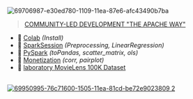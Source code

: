 ![69706987-e30ed780-1109-11ea-87e6-afc43490b7ba](https://user-images.githubusercontent.com/43387913/71178167-a3598c80-227e-11ea-973a-a3f20f172312.png)

>[COMMUNITY-LED DEVELOPMENT "THE APACHE WAY"](https://www.apache.org/dyn/closer.lua/spark/spark-2.4.5/spark-2.4.5-bin-hadoop2.7.tgz)

* 📗 [Colab](https://github.com/Alex110117/spark/blob/master/Lectures%20notebooks/(Lectures%20notebooks)%20netology%20Big%20Data%20and%20Python/4.%20PySpark/PySpark_pr.ipynb) _(Install)_
* 📗 [SparkSession](https://github.com/Alex110117/spark/blob/master/Lectures%20notebooks/(Lectures%20notebooks)%20netology%20Big%20Data%20and%20Python/4.%20PySpark/spark-regression.ipynb) _(Preprocessing, LinearRegression)_
* 📙 [PySpark](https://github.com/Alex110117/spark/blob/master/Homework%20notebooks/(HW%20notebooks)%20netology%20Big%20Data%20and%20Python/4.%20pySpark/Spark_Python.ipynb) _(toPandas, scatter_matrix, ols)_
* 📙 [Monetization](https://github.com/Alex110117/spark/blob/master/Homework%20notebooks/(HW%20notebooks)%20netology%20Big%20Data%20and%20Python/2.%20house-prices-advanced-regression-techniques/hw2_bd.ipynb) _(corr, pairplot)_
* 📙 [laboratory MovieLens 100K Dataset](https://github.com/sibalex/spark/blob/master/Homework%20notebooks/(HW%20notebooks)%20netology%20Big%20Data%20and%20Python/7.%20Py_Spark_dep/Python_and_PySpark.ipynb)
<br></br>

[![69950995-76c71600-1505-11ea-81cd-be72e9023809 2](https://user-images.githubusercontent.com/43387913/69954671-e5f43880-150c-11ea-8b26-2dcd8f26e731.png)](https://nbviewer.jupyter.org)
